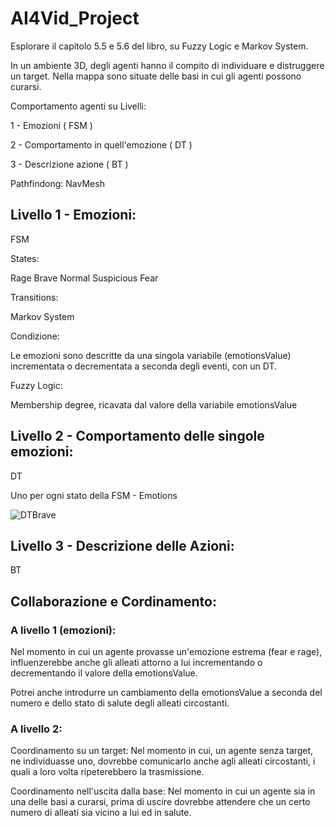 # AI4Vid_Project

Esplorare il capitolo 5.5 e 5.6 del libro, su Fuzzy Logic e Markov System.


In un ambiente 3D, degli agenti hanno il compito di individuare e distruggere un target. 
Nella mappa sono situate delle basi in cui gli agenti possono curarsi.


Comportamento agenti su Livelli:

1 - Emozioni ( FSM )

2 - Comportamento in quell'emozione ( DT )

3 - Descrizione azione ( BT )

	
Pathfindong: NavMesh


## Livello 1 - Emozioni:

FSM

States:

  Rage
  Brave
  Normal
  Suspicious
  Fear
  
Transitions:

  Markov System
  
  Condizione:

  Le emozioni sono descritte da una singola variabile (emotionsValue) incrementata o decrementata a seconda degli eventi, con un DT.

  Fuzzy Logic:

  Membership degree, ricavata dal valore della variabile emotionsValue


## Livello 2 - Comportamento delle singole emozioni:

DT

Uno per ogni stato della FSM - Emotions

![DTBrave](https://user-images.githubusercontent.com/71270277/147860153-ec6322ac-6f4b-4bb3-b2cb-e3e71447bec1.png)


## Livello 3 - Descrizione delle Azioni:

BT


## Collaborazione e Cordinamento:


### A livello 1 (emozioni):

Nel momento in cui un agente provasse un'emozione estrema (fear e rage), 
influenzerebbe anche gli alleati attorno a lui incrementando o decrementando il valore della emotionsValue.

Potrei anche introdurre un cambiamento della emotionsValue a seconda del numero e dello stato di salute degli alleati circostanti.



### A livello 2:


Coordinamento su un target: 
  Nel momento in cui, un agente senza target, ne individuasse uno, dovrebbe comunicarlo anche agli alleati circostanti, i quali a loro volta ripeterebbero la trasmissione.

Coordinamento nell'uscita dalla base: 
  Nel momento in cui un agente sia in una delle basi a curarsi, prima di uscire dovrebbe attendere che un certo numero di alleati sia vicino a lui ed in salute.
